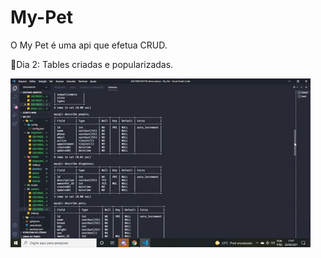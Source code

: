 # My-Pet
O My Pet é uma api que efetua CRUD.

:small_red_triangle:Dia 2: Tables criadas e popularizadas.


![gif Layout](https://github.com/Azkabann/My-Pet/blob/master/codeDay2giphy.gif)
